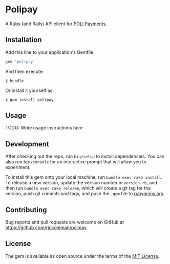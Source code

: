 # Polipay

A Ruby (and Rails) API client for [POLi Payments](https://www.polipayments.com/Developer).


## Installation

Add this line to your application's Gemfile:

```ruby
gem 'polipay'
```

And then execute:

    $ bundle

Or install it yourself as:

    $ gem install polipay

## Usage

TODO: Write usage instructions here

## Development

After checking out the repo, run `bin/setup` to install dependencies. You can also run `bin/console` for an interactive prompt that will allow you to experiment.

To install this gem onto your local machine, run `bundle exec rake install`. To release a new version, update the version number in `version.rb`, and then run `bundle exec rake release`, which will create a git tag for the version, push git commits and tags, and push the `.gem` file to [rubygems.org](https://rubygems.org).

## Contributing

Bug reports and pull requests are welcome on GitHub at https://github.com/rjocoleman/polipay.

## License

The gem is available as open source under the terms of the [MIT License](https://opensource.org/licenses/MIT).
